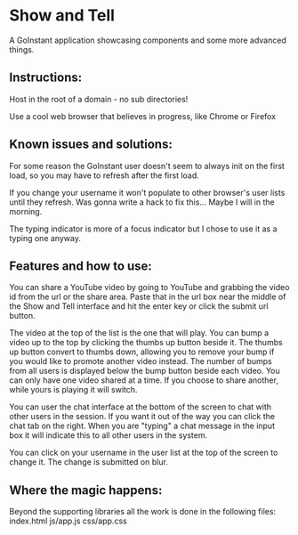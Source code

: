 Show and Tell
===========

A GoInstant application showcasing components and some more advanced things.


Instructions:
-------------
Host in the root of a domain - no sub directories!

Use a cool web browser that believes in progress, like Chrome or Firefox


Known issues and solutions:
-------------
For some reason the GoInstant user doesn't seem to always init on the first load, so you may have to refresh after the first load.

If you change your username it won't populate to other browser's user lists until they refresh. Was gonna write a hack to fix this... Maybe I will in the morning.

The typing indicator is more of a focus indicator but I chose to use it as a typing one anyway.


Features and how to use:
-------------

You can share a YouTube video by going to YouTube and grabbing the video id from the url or the share area.
Paste that in the url box near the middle of the Show and Tell interface and hit the enter key or click the submit url button.

The video at the top of the list is the one that will play.
You can bump a video up to the top by clicking the thumbs up button beside it.
The thumbs up button convert to thumbs down, allowing you to remove your bump if you would like to promote another video instead.
The number of bumps from all users is displayed below the bump button beside each video.
You can only have one video shared at a time. If you choose to share another, while yours is playing it will switch.

You can user the chat interface at the bottom of the screen to chat with other users in the session.
If you want it out of the way you can click the chat tab on the right.
When you are "typing" a chat message in the input box it will indicate this to all other users in the system.

You can click on your username in the user list at the top of the screen to change it.
The change is submitted on blur.


Where the magic happens:
-------------

Beyond the supporting libraries all the work is done in the following files:
index.html
js/app.js
css/app.css
